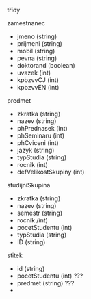 třídy

zamestnanec
- jmeno (string)
- prijmeni (string)
- mobil (string)
- pevna (string)
- doktorand (boolean)
- uvazek (int)
- kpbzvvCJ (int)
- kpbzvvEN (int)

predmet
- zkratka (string)
- nazev (string)
- phPrednasek (int)
- phSeminaru (int)
- phCviceni (int)
- jazyk (string)
- typStudia (string)
- rocnik (int)
- defVelikostSkupiny (int)

studijniSkupina
- zkratka (string)
- nazev (string)
- semestr (string)
- rocnik /int)
- pocetStudentu (int)
- typStudia (string)
- ID (string)

stitek
- id (string)
- pocetStudentu (int) ???
- predmet (string) ???
- 

